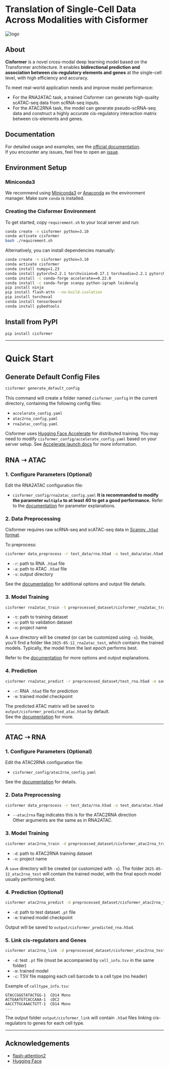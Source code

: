 # Translation of Single-Cell Data Across Modalities with **Cisformer**
![logo](figs/logo.png)

## About
**Cisformer** is a novel cross-modal deep learning model based on the Transformer architecture. It enables **bidirectional prediction and association between cis-regulatory elements and genes** at the single-cell level, with high efficiency and accuracy.

To meet real-world application needs and improve model performance:
- For the RNA2ATAC task, a trained Cisformer can generate high-quality scATAC-seq data from scRNA-seq inputs.
- For the ATAC2RNA task, the model can generate pseudo-scRNA-seq data and construct a highly accurate cis-regulatory interaction matrix between cis-elements and genes.

## Documentation
For detailed usage and examples, see the [official documentation]().  
If you encounter any issues, feel free to open an [issue](https://github.com/qihang-zou/Cisformer/issues).

## Environment Setup

### Miniconda3
We recommend using [Miniconda3](https://www.anaconda.com/docs/getting-started/miniconda/main) or [Anaconda](https://www.anaconda.com/) as the environment manager. Make sure `conda` is installed.

### Creating the Cisformer Environment
To get started, copy `requirement.sh` to your local server and run:
```bash
conda create -n cisformer python=3.10
conda activate cisformer
bash ./requirement.sh
```
Alternatively, you can install dependencies manually:
```bash
conda create -n cisformer python=3.10
conda activate cisformer
conda install numpy=1.23
conda install pytorch=2.2.1 torchvision=0.17.1 torchaudio=2.2.1 pytorch-cuda=12.1 -c pytorch -c nvidia
conda install -c conda-forge accelerate==0.22.0
conda install -c conda-forge scanpy python-igraph leidenalg
pip install ninja
pip install flash-attn --no-build-isolation
pip install torcheval
conda install tensorboard
conda install pybedtools
```

## Install from PyPI
```bash
pip install cisformer
```

---

# Quick Start

## Generate Default Config Files
```bash
cisformer generate_default_config
```
This command will create a folder named `cisformer_config` in the current directory, containing the following config files:
- `accelerate_config.yaml`
- `atac2rna_config.yaml`
- `rna2atac_config.yaml`

Cisformer uses [Hugging Face Accelerate](https://huggingface.co/docs/accelerate/index) for distributed training. You may need to modify `cisformer_config/accelerate_config.yaml` based on your server setup. See [Accelerate launch docs](https://huggingface.co/docs/accelerate/basic_tutorials/launch) for more information.

## RNA ➝ ATAC

### 1. Configure Parameters (Optional)
Edit the RNA2ATAC configuration file:
- `cisformer_config/rna2atac_config.yaml` 
**It is recommanded to modify the parameter `multiple` to at least 40 to get a good performance.**
Refer to the [documentation]() for parameter explanations.

### 2. Data Preprocessing
Cisformer requires raw scRNA-seq and scATAC-seq data in [Scanpy `.h5ad` format](https://scanpy.readthedocs.io/en/stable/tutorials/index.html).

To preprocess:
```bash
cisformer data_preprocess -r test_data/rna.h5ad -a test_data/atac.h5ad -s preprocessed_dataset
```
- `-r`: path to RNA `.h5ad` file  
- `-a`: path to ATAC `.h5ad` file  
- `-s`: output directory  

See the [documentation]() for additional options and output file details.

### 3. Model Training
```bash
cisformer rna2atac_train -t preprocessed_dataset/cisformer_rna2atac_train_dataset -v preprocessed_dataset/cisformer_rna2atac_val_dataset -n rna2atac_test
```
- `-t`: path to training dataset  
- `-v`: path to validation dataset  
- `-n`: project name  

A `save` directory will be created (or can be customized using `-s`). Inside, you'll find a folder like `2025-05-12_rna2atac_test`, which contains the trained models. Typically, the model from the last epoch performs best.

Refer to the [documentation]() for more options and output explanations.

### 4. Prediction
```bash
cisformer rna2atac_predict -r preprocessed_dataset/test_rna.h5ad -m save/2025-05-12_rna2atac_test/epoch34/pytorch_model.bin
```
- `-r`: RNA `.h5ad` file for prediction  
- `-m`: trained model checkpoint

The predicted ATAC matrix will be saved to `output/cisformer_predicted_atac.h5ad` by default.  
See the [documentation]() for more.

---

## ATAC ➝ RNA

### 1. Configure Parameters (Optional)
Edit the ATAC2RNA configuration file:
- `cisformer_config/atac2rna_config.yaml`

See the [documentation]() for details.

### 2. Data Preprocessing
```bash
cisformer data_preprocess -r test_data/rna.h5ad -a test_data/atac.h5ad -s preprocessed_dataset --atac2rna
```
- `--atac2rna` flag indicates this is for the ATAC2RNA direction  
Other arguments are the same as in RNA2ATAC.

### 3. Model Training
```bash
cisformer atac2rna_train -d preprocessed_dataset/cisformer_atac2rna_train_dataset -n atac2rna_test
```
- `-d`: path to ATAC2RNA training dataset  
- `-n`: project name

A `save` directory will be created (or customized with `-s`). The folder `2025-05-12_atac2rna_test` will contain the trained model, with the final epoch model usually performing best.

### 4. Prediction (Optional)
```bash
cisformer atac2rna_predict -d preprocessed_dataset/cisformer_atac2rna_test_dataset/atac2rna_0.pt -m save/2025-05-12_atac2rna_test/epoch30/pytorch_model.bin
```
- `-d`: path to test dataset `.pt` file  
- `-m`: trained model checkpoint

Output will be saved to `output/cisformer_predicted_rna.h5ad`.

### 5. Link cis-regulators and Genes
```bash
cisformer atac2rna_link -d preprocessed_dataset/cisformer_atac2rna_test_dataset/atac2rna_0.pt -m save/2025-05-12_atac2rna_test/epoch30/pytorch_model.bin -c test_data/celltype_info.tsv
```
- `-d`: test `.pt` file (must be accompanied by `cell_info.tsv` in the same folder)  
- `-m`: trained model  
- `-c`: TSV file mapping each cell barcode to a cell type (no header)

Example of `celltype_info.tsv`:
```
GTACCGGGTATACTGG-1	CD14 Mono
ACTGAATGTCACCAAA-1	cDC2
AACCTTGCAAACTGTT-1	CD14 Mono
...
```

The output folder `output/cisformer_link` will contain `.h5ad` files linking cis-regulators to genes for each cell type.

---

## Acknowledgements
- [flash-attention2](https://github.com/Dao-AILab/flash-attention)
- [Hugging Face](https://huggingface.co/)